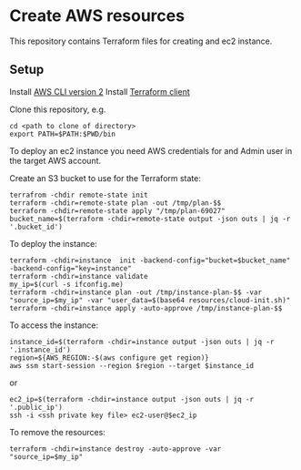 # Create AWS resources

This repository contains Terraform files for creating and ec2 instance.

## Setup

Install [AWS CLI version 2](https://docs.aws.amazon.com/cli/latest/userguide/install-cliv2-mac.html)
Install [Terraform client](https://learn.hashicorp.com/tutorials/terraform/install-cli)

Clone this repository, e.g.

    cd <path to clone of directory>
    export PATH=$PATH:$PWD/bin

To deploy an ec2 instance you need AWS credentials for and Admin user in the target AWS account.

Create an S3 bucket to use for the Terraform state:

    terrafrom -chdir remote-state init
    terraform -chdir=remote-state plan -out /tmp/plan-$$
    terraform -chdir=remote-state apply "/tmp/plan-69027"
    bucket_name=$(terraform -chdir=remote-state output -json outs | jq -r '.bucket_id')

To deploy the instance:

    terraform -chdir=instance  init -backend-config="bucket=$bucket_name" -backend-config="key=instance"
    terraform -chdir=instance validate
    my_ip=$(curl -s ifconfig.me)
    terraform -chdir=instance plan -out /tmp/instance-plan-$$ -var "source_ip=$my_ip" -var "user_data=$(base64 resources/cloud-init.sh)"
    terraform -chdir=instance apply -auto-approve /tmp/instance-plan-$$

To access the instance:

    instance_id=$(terraform -chdir=instance output -json outs | jq -r '.instance_id')
    region=${AWS_REGION:-$(aws configure get region)}
    aws ssm start-session --region $region --target $instance_id

or

    ec2_ip=$(terraform -chdir=instance output -json outs | jq -r '.public_ip')
    ssh -i <ssh private key file> ec2-user@$ec2_ip

To remove the resources:

    terraform -chdir=instance destroy -auto-approve -var "source_ip=$my_ip"

